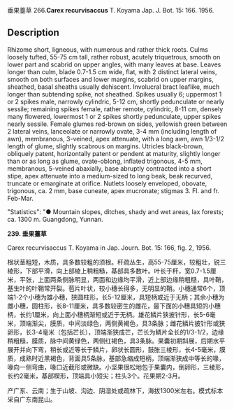 垂果薹草
266.**Carex recurvisaccus** T. Koyama Jap. J. Bot. 15: 166. 1956.

## Description
Rhizome short, ligneous, with numerous and rather thick roots. Culms loosely tufted, 55-75 cm tall, rather robust, acutely triquetrous, smooth on lower part and scabrid on upper angles, with many leaves at base. Leaves longer than culm, blade 0.7-1.5 cm wide, flat, with 2 distinct lateral veins, smooth on both surfaces and lower margins, scabrid on upper margins, sheathed, basal sheaths usually dehiscent. Involucral bract leaflike, much longer than subtending spike, not sheathed. Spikes usually 6; uppermost 1 or 2 spikes male, narrowly cylindric, 5-12 cm, shortly pedunculate or nearly sessile; remaining spikes female, rather remote, cylindric, 8-11 cm, densely many flowered, lowermost 1 or 2 spikes shortly pedunculate, upper spikes nearly sessile. Female glumes red-brown on sides, yellowish green between 2 lateral veins, lanceolate or narrowly ovate, 3-4 mm (including length of awn), membranous, 3-veined, apex attenuate, with a long awn, awn 1/3-1/2 length of glume, slightly scabrous on margins. Utricles black-brown, obliquely patent, horizontally patent or pendent at maturity, slightly longer than or as long as glume, ovate-oblong, inflated trigonous, 4-5 mm, membranous, 5-veined abaxially, base abruptly contracted into a short stipe, apex attenuate into a medium-sized to long beak, beak recurved, truncate or emarginate at orifice. Nutlets loosely enveloped, obovate, trigonous, ca. 2 mm, base cuneate, apex mucronate; stigmas 3. Fl. and fr. Feb-Mar.

  "Statistics": "● Mountain slopes, ditches, shady and wet areas, lax forests; ca. 1300 m. Guangdong, Yunnan.

**239. 垂果薹草**

Carex recurvisaccus T. Koyama in Jap. Journ. Bot. 15: 166, fig. 2, 1956.

根状茎粗短，木质，具多数较粗的须根。秆疏丛生，高55-75厘米，较粗壮，锐三棱形，下部平滑，向上部棱上稍粗糙，基部具多数叶。叶长于秆，宽0.7-1.5厘米，平张，上面两条侧脉明显，两面和边缘均平滑，近上部边缘稍粗糙，具叶鞘，基生叶的叶鞘常开裂。苞片叶状，较小穗长得多，无明显的鞘。小穗通常6个，顶端1-2个小穗为雄小穗，狭圆柱形，长5-12厘米，具短柄或近于无柄；其余小穗为雌小穗，圆柱形，长8-11厘米，具多数较密生的雌花，最下面的小穗具短的小穗柄，长约1厘米，向上面小穗柄渐短或近于无柄。雄花鳞片狭披针形，长5-6毫米，顶端渐尖，膜质，中间淡绿色，两侧黄褐色，具3条脉；雌花鳞片披针形或狭卵形，长3-4毫米（包括芒长），顶端渐狭成芒，芒长为鳞片全长的1/3-1/2，边缘稍粗糙，膜质，脉中间黄绿色，两侧红褐色，具3条脉。果囊初期斜展，后期水平展开并向下弯，稍长或近等长于鳞片，卵状长圆形，鼓胀三棱形，长4-5毫米，膜质，成熟时近黑褐色，背面具5条脉，基部急缩成短柄，顶端渐狭成中等长的喙，喙向一侧弯曲，喙口近截形或微缺。小坚果很松地包于果囊内，倒卵形，三棱形，长约2毫米，基部楔形，顶端具小短尖；柱头3个。花果期2-3月。

产广东、云南；生于山坡、沟边、阴湿处或疏林下，海拔1300米左右。模式标本采自广东南昆山。
